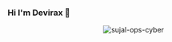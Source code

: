 ### Hi I'm Devirax 👋
<p align="center"> <img src="https://komarev.com/ghpvc/?username=Devirax-ops-cyber" alt="sujal-ops-cyber" /> </p>

<!--
**Devirax/Devirax** is a ✨ _special_ ✨ repository because its `README.md` (this file) appears on your GitHub profile.

Here are some ideas to get you started:

- 🔭 I’m currently working on ...
- 🌱 I’m currently learning ...
- 👯 I’m looking to collaborate on ...
- 🤔 I’m looking for help with ...
- 💬 Ask me about ...
- 📫 How to reach me: ...
- 😄 Pronouns: ...
- ⚡ Fun fact: ...
-->
